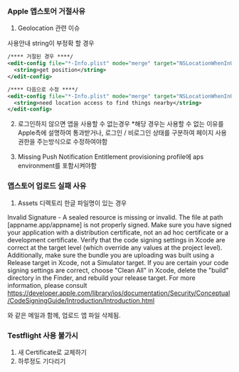 ### Apple 앱스토어 거절사유

1. Geolocation 관련 이슈

사용안내 string이 부정확 할 경우
~~~xml
/**** 거절된 경우 ****/
<edit-config file="*-Info.plist" mode="merge" target="NSLocationWhenInUseUsageDescription">
  <string>get position</string>
</edit-config>

/**** 다음으로 수정 ****/
<edit-config file="*-Info.plist" mode="merge" target="NSLocationWhenInUseUsageDescription">
  <string>need location access to find things nearby</string>
</edit-config>
~~~

2. 로그인하지 않으면 앱을 사용할 수 없는경우
*해당 경우는 사용할 수 없는 이유를 Apple측에 설명하여 통과받거나, 로그인 / 비로그인 상태를 구분하여 페이지 사용권한을 주는방식으로 수정하여야함

3. Missing Push Notification Entitlement
provisioning profile에 aps environment를 포함시켜야함




### 앱스토어 업로드 실패 사유

1. Assets 디렉토리 한글 파일명이 있는 경우

Invalid Signature - A sealed resource is missing or invalid. The file at path [appname.app/appname] is not properly signed. Make sure you have signed your application with a distribution certificate, not an ad hoc certificate or a development certificate. Verify that the code signing settings in Xcode are correct at the target level (which override any values at the project level). Additionally, make sure the bundle you are uploading was built using a Release target in Xcode, not a Simulator target. If you are certain your code signing settings are correct, choose "Clean All" in Xcode, delete the "build" directory in the Finder, and rebuild your release target. For more information, please consult https://developer.apple.com/library/ios/documentation/Security/Conceptual/CodeSigningGuide/Introduction/Introduction.html

와 같은 메일과 함께, 업로드 앱 파일 삭제됨.

### Testflight 사용 불가시

1. 새 Certificate로 교체하기
2. 하루정도 기다리기

